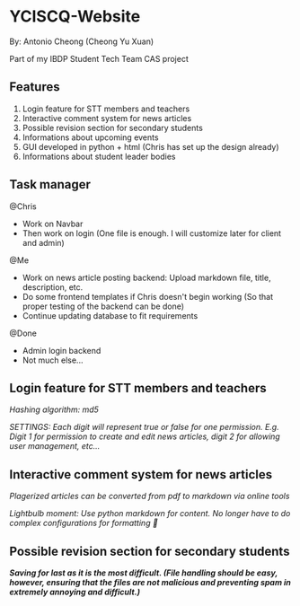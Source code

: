 # YCISCQ-Website
By: Antonio Cheong (Cheong Yu Xuan) 

Part of my IBDP Student Tech Team CAS project

## Features
1. Login feature for STT members and teachers
2. Interactive comment system for news articles
3. Possible revision section for secondary students 
4. Informations about upcoming events 
5. GUI developed in python + html (Chris has set up the design already) 
6. Informations about student leader bodies 

## Task manager
@Chris
- Work on Navbar
- Then work on login (One file is enough. I will customize later for client and admin)

@Me
- Work on news article posting backend: Upload markdown file, title, description, etc.
- Do some frontend templates if Chris doesn't begin working (So that proper testing of the backend can be done)
- Continue updating database to fit requirements

@Done
- Admin login backend
- Not much else...
## Login feature for STT members and teachers
*Hashing algorithm: md5*

*SETTINGS: Each digit will represent true or false for one permission. E.g. Digit 1 for permission to create and edit news articles, digit 2 for allowing user management, etc...*

## Interactive comment system for news articles
*Plagerized articles can be converted from pdf to markdown via online tools*

*Lightbulb moment: Use python markdown for content. No longer have to do complex configurations for formatting 🤯*


## Possible revision section for secondary students
***Saving for last as it is the most difficult. (File handling should be easy, however, ensuring that the files are not malicious and preventing spam in extremely annoying and difficult.)***
